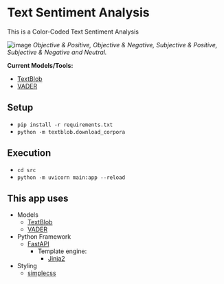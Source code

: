 # Text Sentiment Analysis
This is a Color-Coded Text Sentiment Analysis

![image](https://github.com/J43fura/Text-Sentiment-Analysis/assets/73950268/942d6d75-6639-448b-bece-0873a64a10f3)
_Objective & Positive, Objective & Negative, Subjective & Positive, Subjective & Negative and Neutral._

**Current Models/Tools:**
-  [TextBlob](https://textblob.readthedocs.io/en/dev/) 
-  [VADER](https://github.com/cjhutto/vaderSentiment) 

Setup
--
- `pip install -r requirements.txt`
- `python -m textblob.download_corpora`

Execution
--
- `cd src`
- `python -m uvicorn main:app --reload`

This app uses 
--
- Models
  - [TextBlob](https://textblob.readthedocs.io/en/dev/)
  - [VADER](https://github.com/cjhutto/vaderSentiment)
- Python Framework
  - [FastAPI](https://fastapi.tiangolo.com/lo/)
    - Template engine:
      - [Jinja2](https://fastapi.tiangolo.com/advanced/templates/)   
- Styling
  - [simplecss](https://simplecss.org/)
